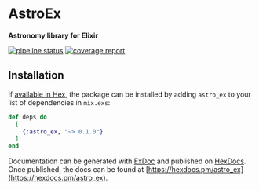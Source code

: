 # AstroEx

**Astronomy library for Elixir**

[![pipeline status](https://gitlab.com/nickhurst/astro_ex/badges/master/pipeline.svg)](https://gitlab.com/nickhurst/astro_ex/commits/master)
[![coverage report](https://gitlab.com/nickhurst/astro_ex/badges/master/coverage.svg)](https://gitlab.com/nickhurst/astro_ex/commits/master)

## Installation

If [available in Hex](https://hex.pm/docs/publish), the package can be installed
by adding `astro_ex` to your list of dependencies in `mix.exs`:

```elixir
def deps do
  [
    {:astro_ex, "~> 0.1.0"}
  ]
end
```

Documentation can be generated with [ExDoc](https://github.com/elixir-lang/ex_doc)
and published on [HexDocs](https://hexdocs.pm). Once published, the docs can
be found at [https://hexdocs.pm/astro_ex](https://hexdocs.pm/astro_ex).
